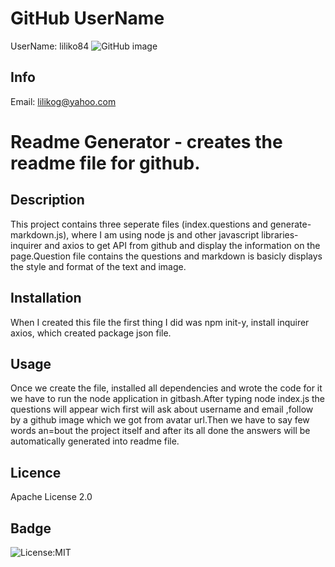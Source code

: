 

# GitHub UserName
UserName: liliko84
![GitHub image](https://avatars3.githubusercontent.com/u/56461137?v=4)
## Info
Email: [lilikog@yahoo.com](mailto:lilikog@yahoo.com)
# Readme Generator - creates the readme file for github.
## Description
This project contains three seperate files (index.questions and generate-markdown.js), where I am using node js and other javascript libraries-inquirer and axios to get API from github and display the information on the page.Question file contains the questions and markdown is basicly displays the style and format of the text and image.
## Installation
When I created this file the first thing I did was npm init-y, install inquirer axios, which created package json file.
## Usage
Once we create the file, installed all dependencies and wrote the code for it we have to run the node application in gitbash.After typing node index.js the questions will appear wich first will ask about username and email ,follow by a github image which we got from avatar url.Then we have to say few words an=bout the project itself and after its all done the answers will be automatically generated into readme file.
## Licence
Apache License 2.0
## Badge 
![License:MIT](https://img.shields.io/badge/License-MIT-Yellow.svg)

